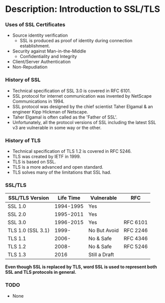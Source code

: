 # Description: Introduction to SSL/TLS

### Uses of SSL Certificates
* Source identity verification
    - SSL is produced as proof of identity during connection establishment.
* Security against Man-in-the-Middle
    - Confidentiality and Integrity
* Client/Server Authentication
* Non-Repudiation

### History of SSL
* Technical specification of SSL 3.0 is covered in RFC 6101.
* SSL protocol for internet communication was invented by NetScape Communications in 1994.
* SSL protocol was designed by the chief scientist Taher Elgamal & an engineer Kipp Hickman of Netscape.
* Taher Elgamal is often called as the 'Father of SSL'.
* Unfortunately, all the protocol versions of SSL including the latest SSL v3 are vulnerable in some way or the other.

### History of TLS
* Technical specification of TLS 1.2 is covered in RFC 5246.
* TLS was created by IETF in 1999. 
* TLS is based on SSL. 
* TLS is a more advanced and open standard. 
* TLS solves many of the limitations that SSL had. 

### SSL/TLS 
| SSL/TLS Version   |Life Time  | Vulnerable    | RFC      |
|-------------------|-----------|---------------|----------|
| SSL 1.0           | 1994-1995 | Yes           |          |
| SSL 2.0           | 1995-2011 | Yes           |          |
| SSL 3.0           | 1996-2015 | Yes           | RFC 6101 |
| TLS 1.0 (SSL 3.1) | 1999-     | No But Avoid  | RFC 2246 |
| TLS 1.1           | 2006-     | No & Safe     | RFC 4346 |
| TLS 1.2           | 2008-     | No & Safe     | RFC 5246 |
| TLS 1.3           | 2016      | Still a Draft |          |

**Even though SSL is replaced by TLS, word SSL is used to represent both SSL and TLS protocols in general.**

### TODO
* None
